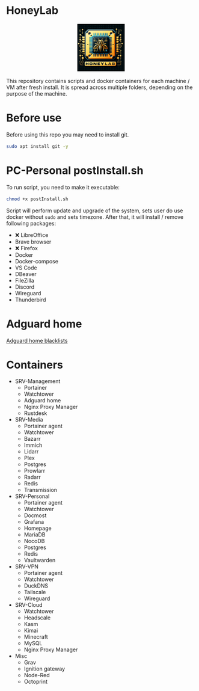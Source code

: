 # HoneyLab
<div class="intro" align="center">
    <img src="./img/logo.png" width="25%" alt="logo">
</div>

This repository contains scripts and docker containers for each machine / VM after fresh install. It is spread across multiple folders, depending on the purpose of the machine.

<!-- <div class="intro" align="center">
    <img src="./img/services.svg" width="75%" alt="services">
</div>

*[Icons](https://github.com/free-icons/free-icons) -->

# Before use
Before using this repo you may need to install git.
```bash
sudo apt install git -y
```

# PC-Personal postInstall.sh
To run script, you need to make it executable:
```bash
chmod +x postInstall.sh
```
Script will perform update and upgrade of the system, sets user do use docker without `sudo` and sets timezone. After that, it will install / remove following packages:

- ❌ LibreOffice
- Brave browser
- ❌ Firefox
- Docker
- Docker-compose
- VS Code
- DBeaver
- FileZilla
- Discord
- Wireguard
- Thunderbird

# Adguard home
[Adguard home blacklists](https://firebog.net/)

# Containers
- SRV-Management
    - Portainer
    - Watchtower
    - Adguard home
    - Nginx Proxy Manager
    - Rustdesk
- SRV-Media
    - Portainer agent
    - Watchtower
    - Bazarr
    - Immich
    - Lidarr
    - Plex
    - Postgres
    - Prowlarr
    - Radarr
    - Redis
    - Transmission
- SRV-Personal
    - Portainer agent
    - Watchtower
    - Docmost
    - Grafana
    - Homepage
    - MariaDB
    - NocoDB
    - Postgres
    - Redis
    - Vaultwarden
- SRV-VPN
    - Portainer agent
    - Watchtower
    - DuckDNS
    - Tailscale
    - Wireguard
- SRV-Cloud
    - Watchtower
    - Headscale
    - Kasm
    - Kimai
    - Minecraft
    - MySQL
    - Nginx Proxy Manager
- Misc
    - Grav
    - Ignition gateway
    - Node-Red
    - Octoprint